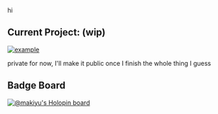 hi

## Current Project: (wip)

[![example](https://spotify-recs.vercel.app/get-svg?name=makiyu&trackLinks=6RJxJpOaCZ4DamSgJaMoJ8,3X9c4tBzSdGhlO4Fx3WYgW,72sfmdpuO5r8cBDgs7MqZZ,3Eb5sztvEMa0Mqnb8DUAlU&profileLink=null&columnCount=2)](https://spotify-recs.vercel.app/stay-tuned)


private for now, I'll make it public once I finish the whole thing I guess

## Badge Board

[![@makiyu's Holopin board](https://holopin.me/makiyu)](https://holopin.io/@makiyu)
